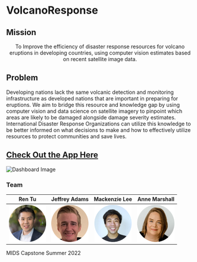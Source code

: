 # VolcanoResponse

## Mission

<p align="center">To Improve the efficiency of disaster response resources for volcano eruptions in developing countries, using computer vision estimates based on recent satellite image data.</p>

## Problem

Developing nations lack the same volcanic detection and monitoring infrastructure as developed nations that are important in preparing for eruptions. We aim to bridge this resource and knowledge gap by using computer vision and data science on satellite imagery to pinpoint which areas are likely to be damaged alongside damage severity estimates. International Disaster Response Organizations can utilize this knowledge to be better informed on what decisions to make and how to effectively utilize resources to protect communities and save lives.

## [Check Out the App Here](url)

![Dashboard Image](src)

### Team

Ren Tu             |  Jeffrey Adams        |  Mackenzie Lee      | Anne Marshall
:-------------------------:|:-------------------------: | :-------------------------: | :-------------------------:
<img src="images/renimage.png" alt="Ren Tu" width="100" height="100"/> |  <img src="images/jeffimage.png" alt="Jeffrey Adams" width="100" height="100"/> | <img src="images/mackenzieimage.png" alt="Mackenzie Lee" width="100" height="100"/> |  <img src="images/anneimage.png" alt="Anne Marshall" width="100" height="100"/>

MIDS Capstone Summer 2022
